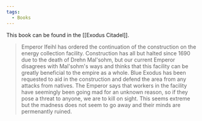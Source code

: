 ```yaml
---
tags:
  - Books
---
```


This book can be found in the [[Exodus Citadel]].

> Emperor Ifeihl has ordered the continuation of the construction on the energy collection facility. Construction has all but halted since 1690 due to the death of Drehn Mal'sohm, but our current Emperor disagrees with Mal'sohm's ways and thinks that this facility can be greatly beneficial to the empire as a whole. Blue Exodus has been requested to aid in the construction and defend the area from any attacks from natives. The Emperor says that workers in the facility have seemingly been going mad for an unknown reason, so if they pose a threat to anyone, we are to kill on sight. This seems extreme but the madness does not seem to go away and their minds are permenantly ruined.
